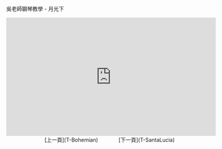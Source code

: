 ﻿---
keywords: 吳老師鋼琴教學 - 月光下
---
吳老師鋼琴教學 - 月光下

<iframe width="560" height="315" src="https://www.youtube.com/embed/m8IaSRFgKk0" title="月光下" frameborder="0" allow="accelerometer; autoplay; clipboard-write; encrypted-media; gyroscope; picture-in-picture; web-share" allowfullscreen></iframe>
&nbsp;&nbsp;&nbsp;&nbsp;&nbsp;&nbsp;&nbsp;&nbsp;&nbsp;&nbsp;&nbsp;&nbsp;
&nbsp;&nbsp;&nbsp;&nbsp;&nbsp;&nbsp;&nbsp;&nbsp;&nbsp;&nbsp;&nbsp;&nbsp;
[上一頁](T-Bohemian)
&nbsp;&nbsp;&nbsp;&nbsp;&nbsp;&nbsp;&nbsp;&nbsp;&nbsp;&nbsp;&nbsp;&nbsp;
[下一頁](T-SantaLucia)





